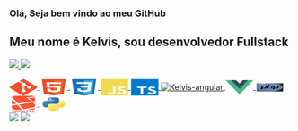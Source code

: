 ### Olá, Seja bem vindo ao meu GitHub
## Meu nome é Kelvis, sou desenvolvedor Fullstack

 <div>
  <a href="https://github.com/Kelvis-fernando">
  <img height="180em" src="https://github-readme-stats.vercel.app/api?username=Kelvis-fernando&show_icons=true&theme=dark&include_all_commits=true&count_private=true"/>
  <img height="180em" src="https://github-readme-stats.vercel.app/api/top-langs/?username=Kelvis-fernando&layout=compact&langs_count=7&theme=dark"/>
</div>

<div style="display: inline_block"><br>
  <img align="center" alt="Kelvis-Vue" height="30" width="50" src="./assets/git-original.svg">
  <img align="center" alt="Kelvis-HTML" height="30" width="50" src="https://raw.githubusercontent.com/devicons/devicon/master/icons/html5/html5-original.svg">
  <img align="center" alt="Kelvis-CSS" height="30" width="50" src="https://raw.githubusercontent.com/devicons/devicon/master/icons/css3/css3-original.svg">
  <img align="center" alt="Kelvis-Js" height="30" width="50" src="https://raw.githubusercontent.com/devicons/devicon/master/icons/javascript/javascript-plain.svg">
  <img align="center" alt="Kelvis-Ts" height="30" width="50" src="https://raw.githubusercontent.com/devicons/devicon/master/icons/typescript/typescript-plain.svg">
  <img align="center" alt="Kelvis-angular" height="30" width="50" src="https://cdn.jsdelivr.net/gh/devicons/devicon/icons/angularjs/angularjs-original.svg" />
  <img align="center" alt="Kelvis-Vue" height="30" width="50" src="./assets/vuejs-original.svg">
  <img align="center" alt="Kelvis-php" height="30" width="50" src="./assets/php-original.svg">
  <img align="center" alt="Kelvis-laravel" height="30" width="50" src="./assets/laravel-plain-wordmark.svg">
  <img align="center" alt="Kelvis-python" height="30" width="50" src="./assets/python-original.svg">
</div>
 
<div>
   <a href="mailto:kelvisdelapena@gmail.com"><img src="https://img.shields.io/badge/-Gmail-%23333?style=for-the-badge&logo=gmail&logoColor=white" target="_blank"></a>
  <a href="https://www.linkedin.com/in/kelvis-fernando-5b798818a/" target="_blank"><img src="https://img.shields.io/badge/-LinkedIn-%230077B5?style=for-the-badge&logo=linkedin&logoColor=white" target="_blank"></a> 
</div>
